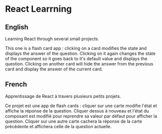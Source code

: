 # React Learrning 

## English

Learning React through several small projects.

This one is a flash card app : clicking on a card modifies the state and displays the answer of the question. Clicking on it again changes the state of the component so it goes back to it's default value and displays the question. Clicking on another card will hide the answer from the previous card and display the answer of the current card.

## French

Apprentissage de React à travers plusieurs petits projets.

Ce projet est une app de flash cards : cliquer sur une carte modifie l'état et affiche la réponse de la question. Cliquer dessus à nouveau et l'état du composant est modifié pour reprendre sa valeur par défaut pour afficher la question. Cliquer sur une autre carte cachera la réponse de la carte précédente et affichera celle de la question actuelle.